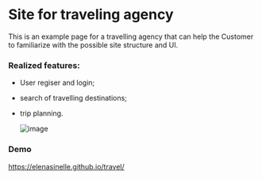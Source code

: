 # Site for traveling agency

This is an example page for a travelling agency that can help the Customer to familiarize with the possible site structure and UI.

### Realized features:
- User regiser and login;
- search of travelling destinations;
- trip planning.

  ![image](https://github.com/ElenaSinelle/travel/assets/101037145/a09b956a-ca5c-4719-b513-b5bd59ce5af3)

### Demo
https://elenasinelle.github.io/travel/
